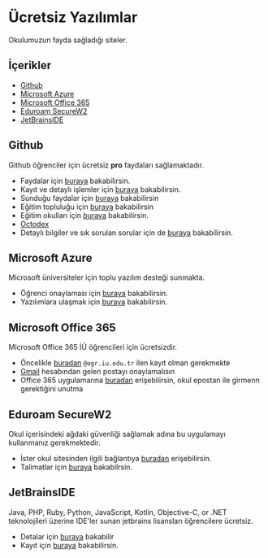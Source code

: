 # Ücretsiz Yazılımlar <!-- omit in toc -->

Okulumuzun fayda sağladığı siteler.

## İçerikler <!-- omit in toc -->

- [Github](#github)
- [Microsoft Azure](#microsoft-azure)
- [Microsoft Office 365](#microsoft-office-365)
- [Eduroam SecureW2](#eduroam-securew2)
- [JetBrainsIDE](#jetbrainside)

## Github

Github öğrenciler için ücretsiz **pro** faydaları sağlamaktadır.

- Faydalar için [buraya][Benefits] bakabilirsin.
- Kayıt ve detaylı işlemler için [buraya][Github Student] bakabilirsin.
- Sunduğu faydalar için [buraya][Github Dev Pack] bakabilirsin
- Eğitim topluluğu için [buraya](https://education.github.community/c/students) bakabilirsin
- Eğitim okulları için [buraya][Github Education School] bakabilirsin.
- [Octodex][Github Octodex]
- Detaylı bilgiler ve sık sorulan sorular için de [buraya][Details] bakabilirsin.

## Microsoft Azure

Microsoft üniversiteler için toplu yazılım desteği sunmakta.

- Öğrenci onaylaması için [buraya][Öğrenci Onaylama - Azure] bakabilirsin.
- Yazılımlara ulaşmak için [buraya][Azure DevTools] bakabilirsin.

## Microsoft Office 365

Microsoft Office 365 İÜ öğrencileri için ücretsizdir.

- Öncelikle [buradan][Office 365 Education] `@ogr.iu.edu.tr` ilen kayıt olman gerekmekte
- [Gmail][Gmail] hesabından gelen postayı onaylamalısın
- Office 365 uygulamarına [buradan][Office 365] erişebilirsin, okul epostan ile girmenn gerektiğini unutma

## Eduroam SecureW2

Okul içerisindeki ağdaki güvenliği sağlamak adına bu uygulamayı kullanmanız gerekmektedir.

- İster okul sitesinden ilgili bağlantıya [buradan][SecureW2] erişebilirsin.
- Talimatlar için [buraya][SecureW2 Talimatlar] bakabilrsin.

## JetBrainsIDE

Java, PHP, Ruby, Python, JavaScript, Kotlin, Objective-C, or .NET teknolojileri üzerine IDE'ler sunan jetbrains lisansları öğrencilere ücretsiz.

- Detalar için [buraya][JetBrains Detay] bakabilir
- Kayıt için [buraya][JetBrains Kayıt] bakabilirsin.

[Benefits]: https://education.github.com/benefits/offers
[Github Student]: https://education.github.com/students
[Github Dev Pack]: https://education.github.com/pack/offers
[Github Comminity]: https://education.github.community/c/students
[Github Octodex]: https://octodex.github.com/
[Github Education School]: https://education.github.com/partners/schools
[Details]: https://help.github.com/en/categories/teaching-and-learning-with-github-education
[Azure DevTools]: https://azureforeducation.microsoft.com/devtools
[Öğrenci Onaylama - Azure]: https://signup.azure.com/studentverification
[Office 365 Education]: https://products.office.com/tr-tr/student/office-in-education
[Gmail]: https://www.office.com/?auth=2&home=1
[Office 365]: https://www.office.com/?auth=2&home=1
[SecureW2]: http://bilgiislem.istanbul.edu.tr/tr/content/eduroam-baglanti-ayarlari/windows-isletim-sistemi
[SecureW2 Talimatlar]: http://cdn.istanbul.edu.tr/FileHandler2.ashx?f=eduroam-securew2-win8.pdf
[JetBrains Detay]: https://www.jetbrains.com/shop/eform/students
[JetBrains Kayıt]: https://www.jetbrains.com/shop/eform/students
